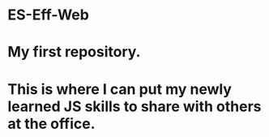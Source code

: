 # ES-Eff-Web
#
# My first repository.
# This is where I can put my newly learned JS skills to share with others at the office.
